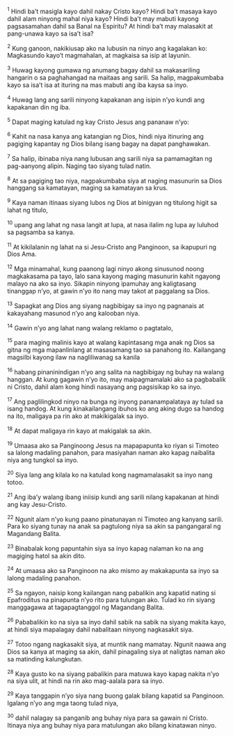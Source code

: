 <sup>1</sup>
Hindi baʼt masigla kayo dahil nakay Cristo kayo? Hindi baʼt masaya kayo dahil alam ninyong mahal niya kayo? Hindi baʼt may mabuti kayong pagsasamahan dahil sa Banal na Espiritu? At hindi baʼt may malasakit at pang-unawa kayo sa isaʼt isa? 

<sup>2</sup>
Kung ganoon, nakikiusap ako na lubusin na ninyo ang kagalakan ko: Magkasundo kayoʼt magmahalan, at magkaisa sa isip at layunin. 

<sup>3</sup>
Huwag kayong gumawa ng anumang bagay dahil sa makasariling hangarin o sa paghahangad na maitaas ang sarili. Sa halip, magpakumbaba kayo sa isaʼt isa at ituring na mas mabuti ang iba kaysa sa inyo. 

<sup>4</sup>
Huwag lang ang sarili ninyong kapakanan ang isipin nʼyo kundi ang kapakanan din ng iba. 

<sup>5</sup>
Dapat maging katulad ng kay Cristo Jesus ang pananaw nʼyo: 

<sup>6</sup>
Kahit na nasa kanya ang katangian ng Dios, hindi niya itinuring ang pagiging kapantay ng Dios bilang isang bagay na dapat panghawakan. 

<sup>7</sup>
Sa halip, ibinaba niya nang lubusan ang sarili niya sa pamamagitan ng pag-aanyong alipin. Naging tao siyang tulad natin. 

<sup>8</sup>
At sa pagiging tao niya, nagpakumbaba siya at naging masunurin sa Dios hanggang sa kamatayan, maging sa kamatayan sa krus. 

<sup>9</sup>
Kaya naman itinaas siyang lubos ng Dios at binigyan ng titulong higit sa lahat ng titulo, 

<sup>10</sup>
upang ang lahat ng nasa langit at lupa, at nasa ilalim ng lupa ay luluhod sa pagsamba sa kanya. 

<sup>11</sup>
At kikilalanin ng lahat na si Jesu-Cristo ang Panginoon, sa ikapupuri ng Dios Ama.

<sup>12</sup>
Mga minamahal, kung paanong lagi ninyo akong sinusunod noong magkakasama pa tayo, lalo sana kayong maging masunurin kahit ngayong malayo na ako sa inyo. Sikapin ninyong ipamuhay ang kaligtasang tinanggap nʼyo, at gawin nʼyo ito nang may takot at paggalang sa Dios. 

<sup>13</sup>
Sapagkat ang Dios ang siyang nagbibigay sa inyo ng pagnanais at kakayahang masunod nʼyo ang kalooban niya. 

<sup>14</sup>
Gawin nʼyo ang lahat nang walang reklamo o pagtatalo, 

<sup>15</sup>
para maging malinis kayo at walang kapintasang mga anak ng Dios sa gitna ng mga mapanlinlang at masasamang tao sa panahong ito. Kailangang magsilbi kayong ilaw na nagliliwanag sa kanila 

<sup>16</sup>
habang pinaninindigan nʼyo ang salita na nagbibigay ng buhay na walang hanggan. At kung gagawin nʼyo ito, may maipagmamalaki ako sa pagbabalik ni Cristo, dahil alam kong hindi nasayang ang pagsisikap ko sa inyo. 

<sup>17</sup>
Ang paglilingkod ninyo na bunga ng inyong pananampalataya ay tulad sa isang handog. At kung kinakailangang ibuhos ko ang aking dugo sa handog na ito, maligaya pa rin ako at makikigalak sa inyo. 

<sup>18</sup>
At dapat maligaya rin kayo at makigalak sa akin.

<sup>19</sup>
Umaasa ako sa Panginoong Jesus na mapapapunta ko riyan si Timoteo sa lalong madaling panahon, para masiyahan naman ako kapag naibalita niya ang tungkol sa inyo. 

<sup>20</sup>
Siya lang ang kilala ko na katulad kong nagmamalasakit sa inyo nang totoo. 

<sup>21</sup>
Ang ibaʼy walang ibang iniisip kundi ang sarili nilang kapakanan at hindi ang kay Jesu-Cristo. 

<sup>22</sup>
Ngunit alam nʼyo kung paano pinatunayan ni Timoteo ang kanyang sarili. Para ko siyang tunay na anak sa pagtulong niya sa akin sa pangangaral ng Magandang Balita. 

<sup>23</sup>
Binabalak kong papuntahin siya sa inyo kapag nalaman ko na ang magiging hatol sa akin dito. 

<sup>24</sup>
At umaasa ako sa Panginoon na ako mismo ay makakapunta sa inyo sa lalong madaling panahon. 

<sup>25</sup>
Sa ngayon, naisip kong kailangan nang pabalikin ang kapatid nating si Epafroditus na pinapunta nʼyo rito para tulungan ako. Tulad ko rin siyang manggagawa at tagapagtanggol ng Magandang Balita. 

<sup>26</sup>
Pababalikin ko na siya sa inyo dahil sabik na sabik na siyang makita kayo, at hindi siya mapalagay dahil nabalitaan ninyong nagkasakit siya. 

<sup>27</sup>
Totoo ngang nagkasakit siya, at muntik nang mamatay. Ngunit naawa ang Dios sa kanya at maging sa akin, dahil pinagaling siya at naligtas naman ako sa matinding kalungkutan. 

<sup>28</sup>
Kaya gusto ko na siyang pabalikin para matuwa kayo kapag nakita nʼyo na siya ulit, at hindi na rin ako mag-aalala para sa inyo. 

<sup>29</sup>
Kaya tanggapin nʼyo siya nang buong galak bilang kapatid sa Panginoon. Igalang nʼyo ang mga taong tulad niya, 

<sup>30</sup>
dahil nalagay sa panganib ang buhay niya para sa gawain ni Cristo. Itinaya niya ang buhay niya para matulungan ako bilang kinatawan ninyo.